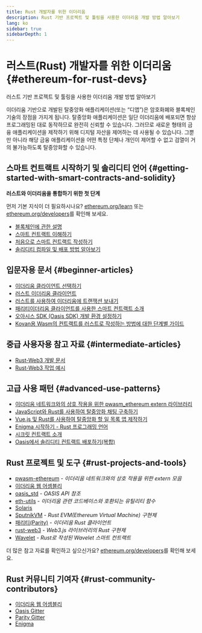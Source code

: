 ```yaml
---
title: Rust 개발자를 위한 이더리움
description: Rust 기반 프로젝트 및 툴링을 사용한 이더리움 개발 방법 알아보기
lang: ko
sidebar: true
sidebarDepth: 1
---
```


# 러스트(Rust) 개발자를 위한 이더리움 {#ethereum-for-rust-devs}

<div class="featured">러스트 기반 프로젝트 및 툴링을 사용한 이더리움 개발 방법 알아보기</div>

이더리움 기반으로 개발된 탈중앙화 애플리케이션(또는 “디앱”)은 암호화폐와 블록체인 기술의 장점을 가지게 됩니다. 탈중앙화 애플리케이션은 일단 이더리움에 배포되면 항상 프로그래밍된 대로 동작하므로 완전히 신뢰할 수 있습니다. 그러므로 새로운 형태의 금융 애플리케이션을 제작하기 위해 디지털 자산을 제어하는 데 사용될 수 있습니다. 그뿐만 아니라 해당 금융 애플리케이션을 어떤 특정 단체나 개인이 제어할 수 없고 검열이 거의 불가능하도록 탈중앙화할 수 있습니다.

## 스마트 컨트랙트 시작하기 및 솔리디티 언어 {#getting-started-with-smart-contracts-and-solidity}

**러스트와 이더리움을 통합하기 위한 첫 단계**

먼저 기본 지식이 더 필요하시나요? [ethereum.org/learn](/ko/learn/) 또는 [ethereum.org/developers](/ko/developers/)를 확인해 보세요.

- [블록체인에 관한 설명](https://kauri.io/article/d55684513211466da7f8cc03987607d5/blockchain-explained)
- [스마트 컨트랙트 이해하기](https://kauri.io/article/e4f66c6079e74a4a9b532148d3158188/ethereum-101-part-5-the-smart-contract)
- [처음으로 스마트 컨트랙트 작성하기](https://kauri.io/article/124b7db1d0cf4f47b414f8b13c9d66e2/remix-ide-your-first-smart-contract)
- [솔리디티 컴파일 및 배포 방법 알아보기](https://kauri.io/article/973c5f54c4434bb1b0160cff8c695369/understanding-smart-contract-compilation-and-deployment)

## 입문자용 문서 {#beginner-articles}

- [이더리움 클라이언트 선택하기](https://www.trufflesuite.com/docs/truffle/reference/choosing-an-ethereum-client)
- [러스트 이더리움 클라이언트](https://wiki.parity.io/Setup)
- [러스트를 사용하여 이더리움에 트랜잭션 보내기](https://kauri.io/#collections/A%20Hackathon%20Survival%20Guide/sending-ethereum-transactions-with-rust/)
- [패리티이더리움 클라이언트를 사용한 스마트 컨트랙트 소개](https://wiki.parity.io/Smart-Contracts)
- [오아시스 SDK (Oasis SDK) 개발 환경 설정하기](https://docs.oasis.dev/oasis-sdk/guide/getting-started)
- [Kovan용 Wasm의 컨트랙트를 러스트로 작성하는 방법에 대한 단계별 가이드](https://github.com/paritytech/pwasm-tutorial)

## 중급 사용자용 참고 자료 {#intermediate-articles}

- [Rust-Web3 개발 문서](https://tomusdrw.github.io/rust-web3/web3/index.html)
- [Rust-Web3 작업 예시](https://github.com/tomusdrw/rust-web3/blob/master/examples)

## 고급 사용 패턴 {#advanced-use-patterns}

- [이더리움 네트워크와의 상호 작용을 위한 pwasm_ethereum extern 라이브러리](https://github.com/openethereum/pwasm-ethereum)
- [JavaScript와 Rust를 사용하여 탈중앙화 채팅 구축하기](https://medium.com/perlin-network/build-a-decentralized-chat-using-javascript-rust-webassembly-c775f8484b52)
- [Vue.js 및 Rust를 사용하여 탈중앙화 할 일 목록 앱 제작하기 ](https://medium.com/@jjmace01/build-a-decentralized-todo-app-using-vue-js-rust-webassembly-5381a1895beb)
- [Enigma 시작하기 - Rust 프로그래밍 언어](https://blog.enigma.co/getting-started-with-discovery-the-rust-programming-language-4d1e0b06de15)
- [시크릿 컨트랙트 소개](https://blog.enigma.co/getting-started-with-enigma-an-intro-to-secret-contracts-cdba4fe501c2)
- [Oasis에서 솔리디티 컨트랙트 배포하기(복합)](https://docs.oasis.dev/tutorials/deploy-solidity.html#deploy-using-truffle)

## Rust 프로젝트 및 도구 {#rust-projects-and-tools}

- [pwasm-ethereum](https://github.com/paritytech/pwasm-ethereum) - _이더리움 네트워크와의 상호 작용을 위한 extern 모음_
- [이더리움 웹 어셈블리](https://ewasm.readthedocs.io/en/mkdocs/)
- [oasis_std](https://docs.rs/oasis-std/0.2.7/oasis_std/) - _OASIS API 참조_
- [eth-utils](https://github.com/ethereum/eth-utils/) - _이더리움 관련 코드베이스와 호환되는 유틸리티 함수_
- [Solaris](https://github.com/paritytech/sol-rs)
- [SputnikVM](https://github.com/sorpaas/rust-evm) - _Rust EVM(Ethereum Virtual Machine) 구현체_
- [패리티(Parity)](https://github.com/paritytech/parity-ethereum) - _이더리움 Rust 클라이언트_
- [rust-web3](https://github.com/tomusdrw/rust-web3) - _Web3.js 라이브러리의 Rust 구현체_
- [Wavelet](https://wavelet.perlin.net/docs/smart-contracts) - _Rust로 작성된 Wavelet 스마트 컨트랙트_

더 많은 참고 자료를 확인하고 싶으신가요? [ethereum.org/developers](/ko/developers/)를 확인해 보세요.

## Rust 커뮤니티 기여자 {#rust-community-contributors}

- [이더리움 웹 어셈블리](https://gitter.im/ewasm/Lobby)
- [Oasis Gitter](https://gitter.im/Oasis-official/Lobby)
- [Parity Gitter](https://gitter.im/paritytech/parity)
- [Enigma](https://discord.gg/SJK32GY)

